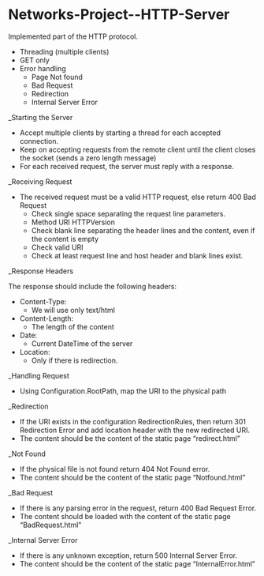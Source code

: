 # Networks-Project--HTTP-Server
 Implemented part of the HTTP protocol.  
 
* Threading (multiple clients)  
* GET only 
* Error handling
  * Page Not found
  * Bad Request
  * Redirection
  * Internal Server Error  

_Starting the Server

* Accept multiple clients by starting a thread for each accepted connection.
* Keep on accepting requests from the remote client until the client closes the socket (sends a zero length message)
* For each received request, the server must reply with a response.

_Receiving Request

* The received request must be a valid HTTP request, else return 400 Bad Request
  * Check single space separating the request line parameters.	
  * Method URI HTTPVersion
  * Check blank line separating the header lines and the content, even if the content is empty
  * Check valid URI
  * Check at least request line and host header and blank lines exist.

_Response Headers

The response should include the following headers:
* Content-Type:
  * We will use only text/html
* Content-Length:
  * The length of the content
* Date:
  * Current DateTime of the server
* Location:
  * Only if there is redirection.

_Handling Request

* Using Configuration.RootPath, map the URI to the physical path

_Redirection

* If the URI exists in the configuration RedirectionRules, then return 301 Redirection Error and add location header with the new redirected URI.
* The content should be the content of the static page “redirect.html”

_Not Found

* If the physical file is not found return 404 Not Found error.
* The content should be the content of the static page “Notfound.html”

_Bad Request

* If there is any parsing error in the request, return 400 Bad Request Error.
* The content should be loaded with the content of the static page “BadRequest.html”

_Internal Server Error

* If there is any unknown exception, return 500 Internal Server Error.
* The content should be the content of the static page “InternalError.html”

